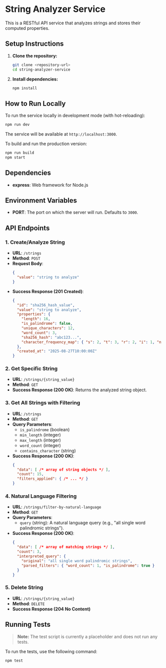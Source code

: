 # String Analyzer Service

This is a RESTful API service that analyzes strings and stores their computed properties.

## Setup Instructions

1.  **Clone the repository:**
    ```bash
    git clone <repository-url>
    cd string-analyzer-service
    ```

2.  **Install dependencies:**
    ```bash
    npm install
    ```

## How to Run Locally

To run the service locally in development mode (with hot-reloading):

```bash
npm run dev
```

The service will be available at `http://localhost:3000`.

To build and run the production version:

```bash
npm run build
npm start
```

## Dependencies

-   **express**: Web framework for Node.js

## Environment Variables

-   **PORT**: The port on which the server will run. Defaults to `3000`.

## API Endpoints

### 1. Create/Analyze String

-   **URL**: `/strings`
-   **Method**: `POST`
-   **Request Body**:
    ```json
    {
      "value": "string to analyze"
    }
    ```
-   **Success Response (201 Created)**:
    ```json
    {
      "id": "sha256_hash_value",
      "value": "string to analyze",
      "properties": {
        "length": 16,
        "is_palindrome": false,
        "unique_characters": 12,
        "word_count": 3,
        "sha256_hash": "abc123...",
        "character_frequency_map": { "s": 2, "t": 3, "r": 2, "i": 1, "n": 2, "g": 1, " ": 2, "a": 1, "l": 1, "y": 1, "z": 1, "e": 1 }
      },
      "created_at": "2025-08-27T10:00:00Z"
    }
    ```

### 2. Get Specific String

-   **URL**: `/strings/{string_value}`
-   **Method**: `GET`
-   **Success Response (200 OK)**: Returns the analyzed string object.

### 3. Get All Strings with Filtering

-   **URL**: `/strings`
-   **Method**: `GET`
-   **Query Parameters**:
    -   `is_palindrome` (boolean)
    -   `min_length` (integer)
    -   `max_length` (integer)
    -   `word_count` (integer)
    -   `contains_character` (string)
-   **Success Response (200 OK)**:
    ```json
    {
      "data": [ /* array of string objects */ ],
      "count": 15,
      "filters_applied": { /* ... */ }
    }
    ```

### 4. Natural Language Filtering

-   **URL**: `/strings/filter-by-natural-language`
-   **Method**: `GET`
-   **Query Parameters**:
    -   `query` (string): A natural language query (e.g., "all single word palindromic strings").
-   **Success Response (200 OK)**:
    ```json
    {
      "data": [ /* array of matching strings */ ],
      "count": 3,
      "interpreted_query": {
        "original": "all single word palindromic strings",
        "parsed_filters": { "word_count": 1, "is_palindrome": true }
      }
    }
    ```

### 5. Delete String

-   **URL**: `/strings/{string_value}`
-   **Method**: `DELETE`
-   **Success Response (204 No Content)**

## Running Tests

> **Note:** The test script is currently a placeholder and does not run any tests.

To run the tests, use the following command:

```bash
npm test
```
